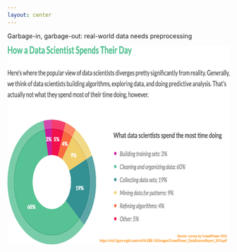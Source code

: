 ```yaml
---
layout: center
---
```


Garbage-in, garbage-out: real-world data needs preprocessing

<img alt="day-in-life" src="/images/crowdflower.png" style="width: 700px; height: 450px" />